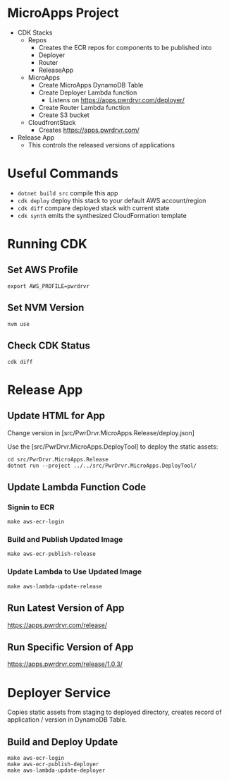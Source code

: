 # MicroApps Project

- CDK Stacks
  - Repos
    - Creates the ECR repos for components to be published into
    - Deployer
    - Router
    - ReleaseApp
  - MicroApps
    - Create MicroApps DynamoDB Table
    - Create Deployer Lambda function
      - Listens on https://apps.pwrdrvr.com/deployer/
    - Create Router Lambda function
    - Create S3 bucket
  - CloudfrontStack
    - Creates https://apps.pwrdrvr.com/
- Release App
  - This controls the released versions of applications

# Useful Commands

- `dotnet build src` compile this app
- `cdk deploy` deploy this stack to your default AWS account/region
- `cdk diff` compare deployed stack with current state
- `cdk synth` emits the synthesized CloudFormation template

# Running CDK

## Set AWS Profile

`export AWS_PROFILE=pwrdrvr`

## Set NVM Version

`nvm use`

## Check CDK Status

`cdk diff`

# Release App

## Update HTML for App

Change version in [src/PwrDrvr.MicroApps.Release/deploy.json]

Use the [src/PwrDrvr.MicroApps.DeployTool] to deploy the static assets:

```
cd src/PwrDrvr.MicroApps.Release
dotnet run --project ../../src/PwrDrvr.MicroApps.DeployTool/
```

## Update Lambda Function Code

### Signin to ECR

`make aws-ecr-login`

### Build and Publish Updated Image

`make aws-ecr-publish-release`

### Update Lambda to Use Updated Image

`make aws-lambda-update-release`

## Run Latest Version of App

https://apps.pwrdrvr.com/release/

## Run Specific Version of App

https://apps.pwrdrvr.com/release/1.0.3/

# Deployer Service

Copies static assets from staging to deployed directory, creates record of application / version in DynamoDB Table.

## Build and Deploy Update

```
make aws-ecr-login
make aws-ecr-publish-deployer
make aws-lambda-update-deployer
```
